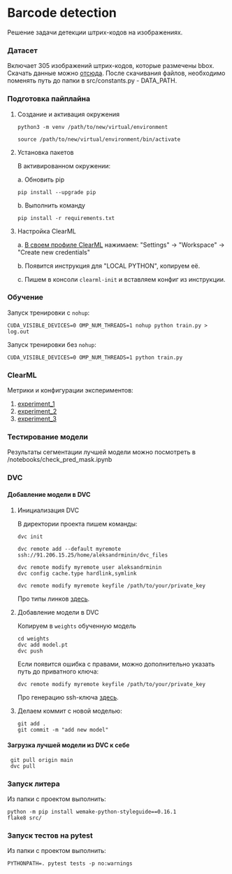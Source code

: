 # Barcode detection

Решение задачи детекции штрих-кодов на изображениях.


### Датасет

Включает 305 изображений штрих-кодов, которые размечены bbox.
Скачать данные можно [отсюда](https://disk.yandex.ru/d/kUkdcBR78Fzoxg).
После скачивания файлов, необходимо поменять путь до папки в src/constants.py - DATA_PATH.

### Подготовка пайплайна

1. Создание и активация окружения
    ```
    python3 -m venv /path/to/new/virtual/environment
    ```
    ```
    source /path/to/new/virtual/environment/bin/activate
    ```

2. Установка пакетов

    В активированном окружении:

    a. Обновить pip
    ```
    pip install --upgrade pip 
    ```
    b. Выполнить команду
    ```
    pip install -r requirements.txt
    ```

3. Настройка ClearML

    a. [В своем профиле ClearML](https://app.community.clear.ml/profile) нажимаем:
      "Settings" -> "Workspace" -> "Create new credentials"
      
    b. Появится инструкция для "LOCAL PYTHON", копируем её.
    
    с. Пишем в консоли `clearml-init` и вставляем конфиг из инструкции.

### Обучение
Запуск тренировки c `nohup`:

```
CUDA_VISIBLE_DEVICES=0 OMP_NUM_THREADS=1 nohup python train.py > log.out
```

Запуск тренировки без `nohup`:

```
CUDA_VISIBLE_DEVICES=0 OMP_NUM_THREADS=1 python train.py
```

### ClearML
Метрики и конфигурации экспериментов:
1. [experiment_1](https://app.clear.ml/projects/2b135481bfd94a21a4b3197ecaf4e486/experiments/acedfe938a0045a9977f2804efb802fc/output/execution)
2. [experiment_2](https://app.clear.ml/projects/2b135481bfd94a21a4b3197ecaf4e486/experiments/fad68c85ddfe468898628e5ae6803fbd/output/execution)
3. [experiment_3](https://app.clear.ml/projects/2b135481bfd94a21a4b3197ecaf4e486/experiments/d11eb703379c427481aed607dc0cf90a/output/execution)

### Тестирование модели
Результаты сегментации лучшей модели можно посмотреть в  /notebooks/check_pred_mask.ipynb

### DVC
#### Добавление модели в DVC
1. Инициализация DVC

    В директории проекта пишем команды:
    ```
    dvc init
    ```
    ```
    dvc remote add --default myremote ssh://91.206.15.25/home/aleksandrminin/dvc_files
    ```

    ```
    dvc remote modify myremote user aleksandrminin
    dvc config cache.type hardlink,symlink
    
    dvc remote modify myremote keyfile /path/to/your/private_key
    ```

    Про типы линков [здесь](https://dvc.org/doc/user-guide/large-dataset-optimization#file-link-types-for-the-dvc-cache).
    

2. Добавление модели в DVC
    
    Копируем в `weights` обученную модель
    ```
    cd weights
    dvc add model.pt
    dvc push
   ```
   Если появится ошибка с правами, можно дополнительно указать путь до приватного ключа:
   ```
   dvc remote modify myremote keyfile /path/to/your/private_key
   ```
   Про генерацию ssh-ключа [здесь](https://selectel.ru/blog/tutorials/how-to-generate-ssh/).

3. Делаем коммит с новой моделью:
    ```
    git add .
    git commit -m "add new model"
   ```

#### Загрузка лучшей модели из DVC к себе
   ```
    git pull origin main
    dvc pull
   ```

### Запуск литера
Из папки с проектом выполнить:
   ```
   python -m pip install wemake-python-styleguide==0.16.1
   flake8 src/
   ```

### Запуск тестов на pytest
Из папки с проектом выполнить:
   ```
   PYTHONPATH=. pytest tests -p no:warnings
   ```
